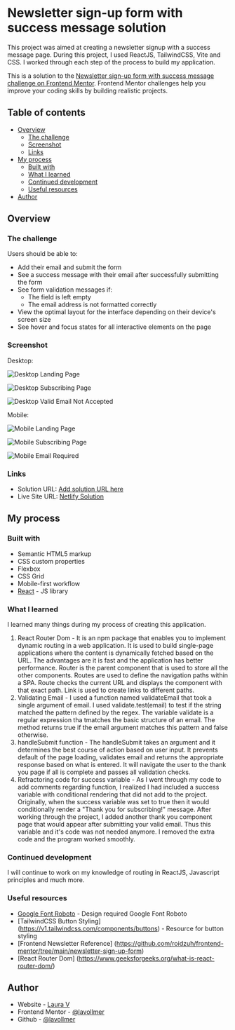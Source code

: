 # Newsletter sign-up form with success message solution

This project was aimed at creating a newsletter signup with a success message page. During this project, I used ReactJS, TailwindCSS, Vite and CSS. I worked through each step of the process to build my application. 

This is a solution to the [Newsletter sign-up form with success message challenge on Frontend Mentor](https://www.frontendmentor.io/challenges/newsletter-signup-form-with-success-message-3FC1AZbNrv). Frontend Mentor challenges help you improve your coding skills by building realistic projects.

## Table of contents

- [Overview](#overview)
  - [The challenge](#the-challenge)
  - [Screenshot](#screenshot)
  - [Links](#links)
- [My process](#my-process)
  - [Built with](#built-with)
  - [What I learned](#what-i-learned)
  - [Continued development](#continued-development)
  - [Useful resources](#useful-resources)
- [Author](#author)

## Overview

### The challenge

Users should be able to:

- Add their email and submit the form
- See a success message with their email after successfully submitting the form
- See form validation messages if:
  - The field is left empty
  - The email address is not formatted correctly
- View the optimal layout for the interface depending on their device's screen size
- See hover and focus states for all interactive elements on the page

### Screenshot

Desktop:

![Desktop Landing Page](./src/assets/DesktopLandingPage.png)

![Desktop Subscribing Page](./src/assets/ThankYouSubscribingDesktop.png)

![Desktop Valid Email Not Accepted](./src/assets/ValidEmailRequiredDesktop.png)

Mobile:

![Mobile Landing Page ](./src/assets/PhoneLandingPage.png)

![Mobile Subscribing Page ](./src/assets/ThankYouSubscribingMobile.png)

![Mobile Email Required ](./src/assets/ValidEmailRequiredMobile.png)

### Links

- Solution URL: [Add solution URL here](https://your-solution-url.com)
- Live Site URL: [Netlify Solution](https://newsletter-signup-lav.netlify.app/)

## My process

### Built with

- Semantic HTML5 markup
- CSS custom properties
- Flexbox
- CSS Grid
- Mobile-first workflow
- [React](https://reactjs.org/) - JS library

### What I learned

I learned many things during my process of creating this application.

1. React Router Dom - It is an npm package that enables you to implement dynamic routing in a web application. It is used to build single-page applications where the content is dynamically fetched based on the URL. The advantages are it is fast and the application has better performance. Router is the parent component that is used to store all the other components. Routes are used to define the navigation paths within a SPA. Route checks the current URL and displays the component with that exact path. Link is used to create links to different paths.
2. Validating Email - I used a function named validateEmail that took a single argument of email. I used validate.test(email) to test if the string matched the pattern defined by the regex. The variable validate is a regular expression tha tmatches the basic structure of an email. The method returns true if the email argument matches this pattern and false otherwise.
3. handleSubmit function - The handleSubmit takes an argument and it determines the best course of action based on user input. It prevents default of the page loading, validates email and returns the appropriate response based on what is entered. It will navigate the user to the thank you page if all is complete and passes all validation checks.
4. Refractoring code for success variable - As I went through my code to add comments regarding function, I realized I had included a success variable with conditional rendering that did not add to the project. Originally, when the success variable was set to true then it would conditionally render a "Thank you for subscribing!" message. After working through the project, I added another thank you component page that would appear after submitting your valid email. Thus this variable and it's code was not needed anymore. I removed the extra code and the program worked smoothly.

### Continued development

I will continue to work on my knowledge of routing in ReactJS, Javascript principles and much more.

### Useful resources

- [Google Font Roboto](https://fonts.google.com/specimen/Roboto) - Design required Google Font Roboto
- [TailwindCSS Button Styling] (https://v1.tailwindcss.com/components/buttons) - Resource for button styling
- [Frontend Newsletter Reference] (https://github.com/roidzuh/frontend-mentor/tree/main/newsletter-sign-up-form)
- [React Router Dom] (https://www.geeksforgeeks.org/what-is-react-router-dom/)

## Author

- Website - [Laura V](www.lauradeveloper.com)
- Frontend Mentor - [@lavollmer](https://www.frontendmentor.io/profile/yourusername)
- Github - [@lavollmer](https://github.com/lavollmer)
